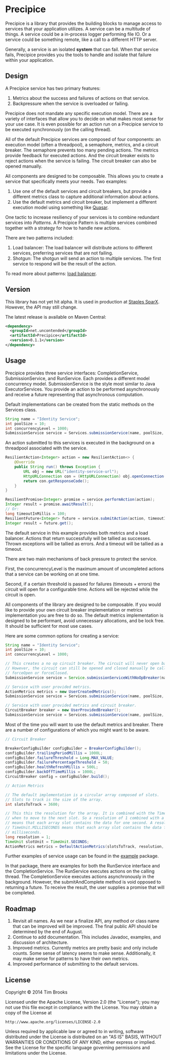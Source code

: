 # Precipice

Precipice is a library that provides the building blocks to manage access to services that your application utilizes. A service can be a multitude of things. A service could be a in-process logger performing file IO. Or a service could be something remote, like a call to a different HTTP server. 

Generally, a service is an isolated **system** that can fail. When that service fails, Precipice provides you the tools to handle and isolate that failure within your application.

## Design

A Precipice service has two primary features:

1. Metrics about the success and failures of actions on that service.
2. Backpressure when the service is overloaded or failing.

Precipice does not mandate any specific execution model. There are a variety of interfaces that allow you to decide on what makes most sense for your use case. It is even possible for an action run on a Precipice service to be executed synchronously (on the calling thread).

All of the default Precipice services are composed of four components: an execution model (often a threadpool), a semaphore, metrics, and a circuit breaker. The semaphore prevents too many pending actions. The metrics provide feedback for executed actions. And the circuit breaker exists to reject actions when the service is failing. The circuit breaker can also be opened manually.

All components are designed to be composable. This allows you to create a service that specifically meets your needs. Two examples:

1. Use one of the default services and circuit breakers, but provide a different metrics class to capture additional information about actions.
2. Use the default metrics and circuit breaker, but implement a different execution model using something like [Quasar](https://github.com/puniverse/quasar).

One tactic to increase resiliency of your services is to combine redundant services into *Patterns*. A Precipice Pattern is multiple services combined together with a strategy for how to handle new actions.

There are two patterns included:

1. Load balancer: The load balancer will distribute actions to different services, preferring services that are not failing.
2. Shotgun: The shotgun will send an action to multiple services. The first service to respond will be the result of the action.

To read more about patterns: [load balancer](https://github.com/tbrooks8/Precipice/blob/master/doc/load-balancer.md).

## Version

This library has not yet hit alpha. It is used in production at [Staples SparX](http://www.staples-sparx.com). However, the API may still change.

The latest release is available on Maven Central:

```xml
<dependency>
  <groupId>net.uncontended</groupId>
  <artifactId>Precipice</artifactId>
  <version>0.1.1</version>
</dependency>
```

## Usage

Precipice provides three service interfaces: CompletionService, SubmissionService, and RunService. Each provides a different model concurrency model. SubmissionService is the style most similar to Java ExecutorServices. You provide an action to be performed asynchronously and receive a future representing that asynchronous computation.

Default implementations can be created from the static methods on the Services class.

```java
String name = "Identity Service";
int poolSize = 10;
int concurrencyLevel = 1000;
SubmissionService service = Services.submissionService(name, poolSize, concurrencyLevel);
```

An action submitted to this services is executed in the background on a threadpool associated with the service.

```java
ResilientAction<Integer> action = new ResilientAction<> {
    @Override
    public String run() throws Exception {
        URL obj = new URL("identity-service-url");
        HttpURLConnection con = (HttpURLConnection) obj.openConnection();
        return con.getResponseCode();
    }
}

ResilientPromise<Integer> promise = service.performAction(action);
Integer result = promise.awaitResult();
// Or:
long timeoutInMillis = 100;
ResilientFuture<Integer> future = service.submitAction(action, timeoutInMillis);
Integer result = future.get();
```

The default service in this example provides both metrics and a load balancer. Actions that return successfully will be tallied as successes. Thrown exceptions will be tallied as errors. And a timeout will be tallied as a timeout.

There are two main mechanisms of back pressure to protect the service.

First, the concurrencyLevel is the maximum amount of uncompleted actions that a service can be working on at one time.

Second, if a certain threshold is passed for failures (timeouts + errors) the circuit will open for a configurable time. Actions will be rejected while the circuit is open.

All components of the library are designed to be composable. If you would like to provide your own circuit breaker implementation or metrics implementation you are free to do so. The default metrics implementation is designed to be performant, avoid unnecessary allocations, and be lock free. It should be sufficient for most use cases.

Here are some common options for creating a service:
```java
String name = "Identity Service";
int poolSize = 10;
int concurrencyLevel = 1000;

// This creates a no op circuit breaker. The circuit will never open based on failures.
// However, the circuit can still be opened and closed manually be calling 
// forceOpen or forceClosed.
SubmissionService service = Service.submissionServiceWithNoOpBreaker(name, poolSize, concurrencyLevel);

// Service with user provided metrics.
ActionMetrics metrics = new UserCreatedMetrics();
SubmissionService service = Services.submissionService(name, poolSize, concurrencyLevel, metrics);

// Service with user provided metrics and circuit breaker.
CircuitBreaker breaker = new UserProvidedBreaker();
SubmissionService service = Services.submissionService(name, poolSize, concurrencyLevel, metrics, breaker);
```

Most of the time you will want to use the default metrics and breaker. There are a number of configurations of which you might want to be aware.

```java
// Circuit Breaker

BreakerConfigBuilder configBuilder = BreakerConfigBuilder();
configBuilder.trailingPeriodMillis = 1000L;
configBuilder.failureThreshold = Long.MAX_VALUE;
configBuilder.failurePercentageThreshold = 50;
configBuilder.healthRefreshMillis = 500L;
configBuilder.backOffTimeMillis = 1000L;
CircuitBreaker config = configBuilder.build();

// Action Metrics

// The default implementation is a circular array composed of slots.
// Slots to track is the size of the array.
int slotsToTrack = 3600;

// This this the resolution for the array. It is combined with the TimeUnit to determined
// when to move to the next slot. So a resolution of 1 combined with a TimeUnit.SECONDS
// means that each array slot contains the data for one second. A resolution of 500 with a 
// TimeUnit.MILLISECONDS means that each array slot contains the data for 500
// milliseconds.
long resolution = 1;
TimeUnit slotUnit = TimeUnit.SECONDS;
ActionMetrics metrics = DefaultActionMetrics(slotsToTrack, resolution, slotUnit)
```

Further examples of service usage can be found in the [example](https://github.com/tbrooks8/Precipice/tree/master/src/test/java/net/uncontended/precipice/example) package.

In that package, there are examples for both the RunService interface and the CompletionService. The RunService executes actions on the calling thread. The CompletionService executes actions asynchronously in the background. However, the submitAndComplete method is void opposed to returning a future. To receive the result, the user supplies a promise that will be completed.

## Roadmap

1. Revisit all names. As we near a finalize API, any method or class name that can be improved will be improved. The final public API should be determined by the end of August.
2. Continue to add documentation. This includes Javadoc, examples, and discussion of architecture.
3. Improved metrics. Currently metrics are pretty basic and only include counts. Some sense of latency seems to make sense. Additionally, it may make sense for patterns to have their own metrics.
4. Improved performance of submitting to the default services.

## License

Copyright © 2014 Tim Brooks

Licensed under the Apache License, Version 2.0 (the "License");
you may not use this file except in compliance with the License.
You may obtain a copy of the License at

    http://www.apache.org/licenses/LICENSE-2.0

Unless required by applicable law or agreed to in writing, software
distributed under the License is distributed on an "AS IS" BASIS,
WITHOUT WARRANTIES OR CONDITIONS OF ANY KIND, either express or implied.
See the License for the specific language governing permissions and
limitations under the License.